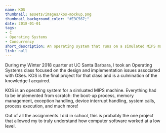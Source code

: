 ```yaml
---
name: KOS
thumbnail: assets/images/kos-mockup.png
thumbnail_background_color: "#E3C567;"
date: 2018-01-01
tags:
- C
- Operating Systems
- Concurrency
short_description: An operating system that runs on a simulated MIPS machine and mimics the capabilities of Linux
link: null
---
```

During my Winter 2018 quarter at UC Santa Barbara, I took an Operating Systems 
class focused on the design and implementation issues associated with OSes.
KOS is the final project for that class and is a culmination of the knowledge
I acquired.

KOS is an operating system for a simluated MIPS machine. Everything had to be
implemented from scratch: the boot-up process, memory management, exception
handling, device interrupt handling, system calls, process execution, and much
more!

Out of all the assignments I did in school, this is probably the one project
that allowed my to truly understand how computer software worked at a low level.
